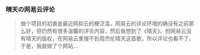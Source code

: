 ### 晴天の网易云评论

> 做个项目的初衷是最近网抑云的梗泛滥，网易云的评论环境的确没有之前那么好，但仍然有很多温馨的评论内容，然后我想到了《晴天》。但网易云没有晴天的版权，在网易云里搜不到周杰伦晴天这首歌，所以评论也看不了。于是，我就做了个网站...

